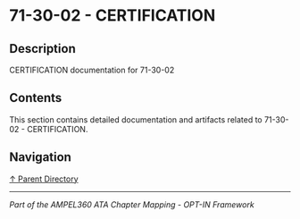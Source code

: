 # 71-30-02 - CERTIFICATION

## Description

CERTIFICATION documentation for 71-30-02

## Contents

This section contains detailed documentation and artifacts related to 71-30-02 - CERTIFICATION.

## Navigation

[↑ Parent Directory](../README.md)

---

*Part of the AMPEL360 ATA Chapter Mapping - OPT-IN Framework*
